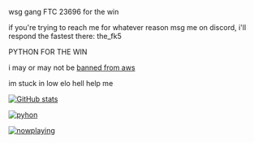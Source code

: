 wsg gang FTC 23696 for the win

if you're trying to reach me for whatever reason msg me on discord, i'll respond the fastest there: the_fk5

PYTHON FOR THE WIN

i may or may not be [banned from aws](https://drive.google.com/file/d/1kGRSBygduXc0cSHLt4I1vOO0ZxfWR5zj/view?usp=sharing)

im stuck in low elo hell help me

[![GitHub stats](https://github-readme-stats.vercel.app/api?username=fstk5)](https://github.com/anuraghazra/github-readme-stats)

[![pyhon](https://media.tenor.com/l9ULrwYHGUsAAAAM/python-python-my-belothed.gif)](https://google.com/search?q=hihi)

[![nowplaying](https://widget.nowplaying.site/Yy8UGdISTLGAyn7d)](https://nowplaying.site/)
